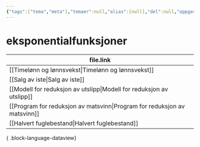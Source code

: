 ```yaml
---
{"tags":["tema","meta"],"temaer":null,"alias":[null],"del":null,"oppgave":null,"fag":null,"eksamen":null,"dg-publish":true,"title":"eksponentialfunksjoner","date":"2023-06-01","modified":"2023-06-01","permalink":"/temaer/eksponentialfunksjoner/","dgPassFrontmatter":true}
---
```



# eksponentialfunksjoner
| file.link                                                                   |
| --------------------------------------------------------------------------- |
| [[Timelønn og lønnsvekst\|Timelønn og lønnsvekst]]                       |
| [[Salg av iste\|Salg av iste]]                                           |
| [[Modell for reduksjon av utslipp\|Modell for reduksjon av utslipp]]     |
| [[Program for reduksjon av matsvinn\|Program for reduksjon av matsvinn]] |
| [[Halvert fuglebestand\|Halvert fuglebestand]]                           |

{ .block-language-dataview}

